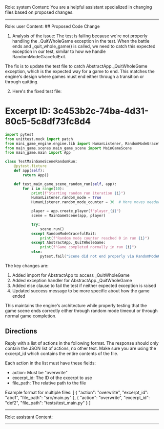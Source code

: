 Role: system
Content: You are a helpful assistant specialized in changing files based on proposed changes.
__________________
Role: user
Content: ## Proposed Code Change
1. Analysis of the issue:
The test is failing because we're not properly handling the _QuitWholeGame exception in the test. When the battle ends and _quit_whole_game() is called, we need to catch this expected exception in our test, similar to how we handle RandomModeGracefulExit.

The fix is to update the test file to catch AbstractApp._QuitWholeGame exception, which is the expected way for a game to end. This matches the engine's design where games must end either through a transition or through quitting.

2. Here's the fixed test file:

# Excerpt ID: 3c453b2c-74ba-4d31-80c5-5c8df73fc8d4
```python main_game/tests/test_main_game_scene.py
import pytest
from unittest.mock import patch
from mini_game_engine.engine.lib import HumanListener, RandomModeGracefulExit, AbstractApp
from main_game.scenes.main_game_scene import MainGameScene
from main_game.main import App

class TestMainGameSceneRandomRun:
    @pytest.fixture
    def app(self):
        return App()

    def test_main_game_scene_random_run(self, app):
        for i in range(10):
            print(f"Starting random run iteration {i}")
            HumanListener.random_mode = True
            HumanListener.random_mode_counter = 30  # More moves needed for battle scene

            player = app.create_player(f"player_{i}")
            scene = MainGameScene(app, player)

            try:
                scene.run()
            except RandomModeGracefulExit:
                print(f"Random mode counter reached 0 in run {i}")
            except AbstractApp._QuitWholeGame:
                print(f"Game completed normally in run {i}")
            else:
                pytest.fail("Scene did not end properly via RandomModeGracefulExit or _QuitWholeGame")
```

The key changes are:
1. Added import for AbstractApp to access _QuitWholeGame
2. Added exception handler for AbstractApp._QuitWholeGame
3. Added else clause to fail the test if neither expected exception is raised
4. Updated success message to be more specific about how the game ended

This maintains the engine's architecture while properly testing that the game scene ends correctly either through random mode timeout or through normal game completion.

## Directions
Reply with a list of actions in the following format. The response should only contain the JSON list of actions, no other text.
Make sure you are using the excerpt_id which contains the entire contents of the file.

Each action in the list must have these fields:
- action: Must be "overwrite"
- excerpt_id: The ID of the excerpt to use
- file_path: The relative path to the file

Example format for multiple files:
[
    {
        "action": "overwrite",
        "excerpt_id": "abc1",
        "file_path": "src/main.py"
    },
    {
        "action": "overwrite",
        "excerpt_id": "def2",
        "file_path": "tests/test_main.py"
    }
]
__________________
Role: assistant
Content: 
__________________
